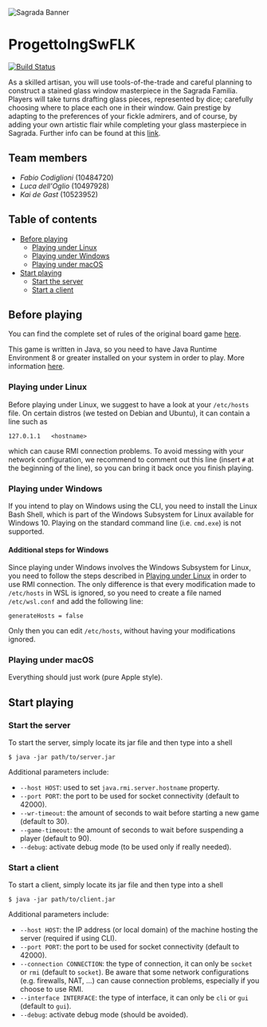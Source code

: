 ![Sagrada Banner](https://ksr-ugc.imgix.net/assets/013/393/383/88f9cae91e41ef71ac2b06fb2fa564de_original.jpg?w=1024&h=576&fit=fill&bg=000000&v=1473272732&auto=format&q=92&s=ec3ac5ec050115cbbcc0666e2315ab7b)

# ProgettoIngSwFLK

[![Build Status](https://travis-ci.com/fabiocody/ProgettoIngSwFLK.svg?token=vreerFzSmcFLsbiVv8aF&branch=master)](https://travis-ci.com/fabiocody/ProgettoIngSwFLK)

As a skilled artisan, you will use tools-of-the-trade and careful planning to construct a stained glass window masterpiece in the Sagrada Familia. Players will take turns drafting glass pieces, represented by dice; carefully choosing where to place each one in their window. Gain prestige by adapting to the preferences of your fickle admirers, and of course, by adding your own artistic flair while completing your glass masterpiece in Sagrada. Further info can be found at this [link](https://www.kickstarter.com/projects/floodgategames/sagrada-a-game-of-dice-drafting-and-window-craftin).

## Team members

- _Fabio Codiglioni_ (10484720)
- _Luca dell'Oglio_ (10497928)
- _Kai de Gast_ (10523952)

## Table of contents

<!-- TOC depthFrom:2 depthTo:6 withLinks:1 updateOnSave:0 orderedList:0 -->

- [Before playing](#before-playing)
	- [Playing under Linux](#playing-under-linux)
	- [Playing under Windows](#playing-under-windows)
	- [Playing under macOS](#playing-under-macos)
- [Start playing](#start-playing)
	- [Start the server](#start-the-server)
	- [Start a client](#start-a-client)

<!-- /TOC -->

## Before playing

You can find the complete set of rules of the original board game [here](http://floodgategames.com/Sagrada/Sagrada-Rules-Floodgate-Games-SA01.pdf).

This game is written in Java, so you need to have Java Runtime Environment 8 or greater installed on your system in order to play. More information [here](http://www.oracle.com/technetwork/java/javase/downloads/jre8-downloads-2133155.html).

### Playing under Linux

Before playing under Linux, we suggest to have a look at your `/etc/hosts` file. On certain distros (we tested on Debian and Ubuntu), it can contain a line such as

```
127.0.1.1   <hostname>
```

which can cause RMI connection problems. To avoid messing with your network configuration, we recommend to comment out this line (insert `#` at the beginning of the line), so you can bring it back once you finish playing.

### Playing under Windows

If you intend to play on Windows using the CLI, you need to install the Linux Bash Shell, which is part of the Windows Subsystem for Linux available for Windows 10. Playing on the standard command line (i.e. `cmd.exe`) is not supported.

#### Additional steps for Windows

Since playing under Windows involves the Windows Subsystem for Linux, you need to follow the steps described in [Playing under Linux](#playing-under-linux) in order to use RMI connection. The only difference is that every modification made to `/etc/hosts` in WSL is ignored, so you need to create a file named `/etc/wsl.conf` and add the following line:
```
generateHosts = false
```
Only then you can edit `/etc/hosts`, without having your modifications ignored.

### Playing under macOS

Everything should just work (pure Apple style).

## Start playing

### Start the server

To start the server, simply locate its jar file and then type into a shell

```
$ java -jar path/to/server.jar
```

Additional parameters include:

- `--host HOST`: used to set `java.rmi.server.hostname` property.
- `--port PORT`: the port to be used for socket connectivity (default to 42000).
- `--wr-timeout`: the amount of seconds to wait before starting a new game (default to 30).
- `--game-timeout`: the amount of seconds to wait before suspending a player (default to 90).
- `--debug`: activate debug mode (to be used only if really needed).

### Start a client

To start a client, simply locate its jar file and then type into a shell

```
$ java -jar path/to/client.jar
```

Additional parameters include:

- `--host HOST`: the IP address (or local domain) of the machine hosting the server (required if using CLI).
- `--port PORT`: the port to be used for socket connectivity (default to 42000).
- `--connection CONNECTION`: the type of connection, it can only be `socket` or `rmi` (default to `socket`). Be aware that some network configurations (e.g. firewalls, NAT, ...) can cause connection problems, especially if you choose to use RMI.
- `--interface INTERFACE`: the type of interface, it can only be `cli` or `gui` (default to `gui`).
- `--debug`: activate debug mode (should be avoided).
